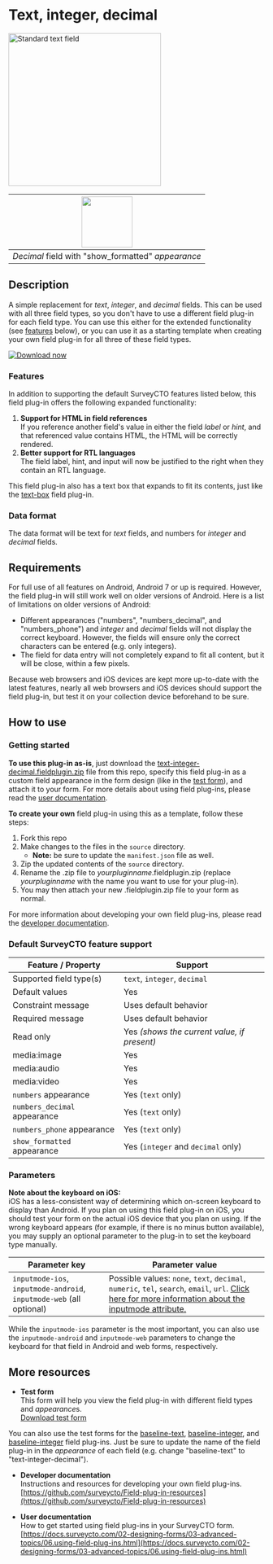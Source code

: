 # Text, integer, decimal

<img src="extras/readme-images/text_field.png" width="300px" alt="Standard text field">

|<img src="extras/readme-images/show_formatted.png" width="100px">|
|:---:|
|*Decimal* field with "show_formatted" *appearance*|

## Description

A simple replacement for *text*, *integer*, and *decimal* fields. This can be used with all three field types, so you don't have to use a different field plug-in for each field type. You can use this either for the extended functionality (see [features](#features) below), or you can use it as a starting template when creating your own field plug-in for all three of these field types.

[![Download now](extras/readme-images/download-button.png)](https://github.com/surveycto/text-integer-decimal/raw/main/text-integer-decimal.fieldplugin.zip)

### Features

In addition to supporting the default SurveyCTO features listed below, this field plug-in offers the following expanded functionality:

1. **Support for HTML in field references** <br>
    If you reference another field's value in either the field *label* or *hint*, and that referenced value contains HTML, the HTML will be correctly rendered.
1. **Better support for RTL languages** <br>
    The field label, hint, and input will now be justified to the right when they contain an RTL language.

This field plug-in also has a text box that expands to fit its contents, just like the [text-box](https://github.com/surveycto/text-box/blob/main/README.md) field plug-in.

### Data format

The data format will be text for *text* fields, and numbers for *integer* and *decimal* fields.

## Requirements

For full use of all features on Android, Android 7 or up is required. However, the field plug-in will still work well on older versions of Android. Here is a list of limitations on older versions of Android:

* Different appearances ("numbers", "numbers_decimal", and "numbers_phone") and *integer* and *decimal* fields will not display the correct keyboard. However, the fields will ensure only the correct characters can be entered (e.g. only integers).
* The field for data entry will not completely expand to fit all content, but it will be close, within a few pixels.

Because web browsers and iOS devices are kept more up-to-date with the latest features, nearly all web browsers and iOS devices should support the field plug-in, but test it on your collection device beforehand to be sure.

## How to use

### Getting started

**To use this plug-in as-is**, just download the [text-integer-decimal.fieldplugin.zip](https://github.com/surveycto/text-integer-decimal/raw/main/text-integer-decimal.fieldplugin.zip) file from this repo, specify this field plug-in as a custom field appearance in the form design (like in the [test form](https://github.com/surveycto/text-integer-decimal/raw/main/extras/test-form/Text%2C%20integer%2C%20decimal%20test%20form.xlsx)), and attach it to your form. For more details about using field plug-ins, please read the [user documentation](https://docs.surveycto.com/02-designing-forms/03-advanced-topics/06.using-field-plug-ins.html).

**To create your own** field plug-in using this as a template, follow these steps:

1. Fork this repo
1. Make changes to the files in the `source` directory.  
    * **Note:** be sure to update the `manifest.json` file as well.
1. Zip the updated contents of the `source` directory.
1. Rename the .zip file to *yourpluginname*.fieldplugin.zip (replace *yourpluginname* with the name you want to use for your plug-in).
1. You may then attach your new .fieldplugin.zip file to your form as normal.

For more information about developing your own field plug-ins, please read the [developer documentation](https://github.com/surveycto/Field-plug-in-resources).

### Default SurveyCTO feature support

| Feature / Property | Support |
| --- | --- |
| Supported field type(s) | `text`, `integer`, `decimal`|
| Default values | Yes |
| Constraint message | Uses default behavior |
| Required message | Uses default behavior |
| Read only | Yes *(shows the current value, if present)* |
| media:image | Yes |
| media:audio | Yes |
| media:video | Yes |
| `numbers` appearance | Yes (`text` only) |
| `numbers_decimal` appearance | Yes (`text` only) |
| `numbers_phone` appearance | Yes (`text` only) |
| `show_formatted` appearance | Yes (`integer` and `decimal` only) |

### Parameters

**Note about the keyboard on iOS:**  
iOS has a less-consistent way of determining which on-screen keyboard to display than Android. If you plan on using this field plug-in on iOS, you should test your form on the actual iOS device that you plan on using. If the wrong keyboard appears (for example, if there is no minus button available), you may supply an optional parameter to the plug-in to set the keyboard type manually.

| Parameter key | Parameter value |
| --- | --- |
| `inputmode-ios`, `inputmode-android`, `inputmode-web` (all optional) | Possible values: `none`, `text`, `decimal`, `numeric`, `tel`, `search`, `email`, `url`. [Click here for more information about the inputmode attribute.](https://css-tricks.com/everything-you-ever-wanted-to-know-about-inputmode)|

While the `inputmode-ios` parameter is the most important, you can also use the `inputmode-android` and `inputmode-web` parameters to change the keyboard for that field in Android and web forms, respectively.

## More resources

* **Test form**  
This form will help you view the field plug-in with different field types and *appearance*s.  
[Download test form](https://github.com/surveycto/text-integer-decimal/raw/main/extras/test-form/Text%2C%20integer%2C%20decimal%20test%20form.xlsx)

You can also use the test forms for the [baseline-text](https://github.com/surveycto/baseline-text/blob/master/README.md), [baseline-integer](https://github.com/surveycto/baseline-integer/blob/master/README.md), and [baseline-integer](https://github.com/surveycto/baseline-integer/blob/master/README.md) field plug-ins. Just be sure to update the name of the field plug-in in the *appearance* of each field (e.g. change "baseline-text" to "text-integer-decimal").

* **Developer documentation**  
Instructions and resources for developing your own field plug-ins.  
[https://github.com/surveycto/Field-plug-in-resources](https://github.com/surveycto/Field-plug-in-resources)

* **User documentation**  
How to get started using field plug-ins in your SurveyCTO form.  
[https://docs.surveycto.com/02-designing-forms/03-advanced-topics/06.using-field-plug-ins.html](https://docs.surveycto.com/02-designing-forms/03-advanced-topics/06.using-field-plug-ins.html)
